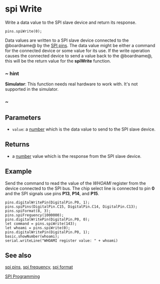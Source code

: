 # spi Write

Write a data value to the SPI slave device and return its response.

```sig
pins.spiWrite(0);
```

Data values are written to a SPI slave device connected to the @boardname@ by the [SPI pins](/reference/pins/spi-pins). The data value might be either a command for the connected device or some value for its use. If the write operation causes the connected device to send a value back to the @boardname@, this will be the return value for the **spiWrite** function.

### ~ hint

**Simulator**: This function needs real hardware to work with. It's not supported in the simulator.

### ~

## Parameters

* ``value``: a [number](/types/number) which is the data value to send to the SPI slave device.

## Returns

* a [number](/types/number) value which is the response from the SPI slave device.

## Example

Send the command to read the value of the _WHOAMI_ register from the device connected to the SPI bus. The chip select line is connected to pin **0** and the SPI signals use pins **P13**, **P14**, and **P15**.

```blocks
pins.digitalWritePin(DigitalPin.P0, 1);
pins.spiPins(DigitalPin.C15, DigitalPin.C14, DigitalPin.C13);
pins.spiFormat(8, 3);
pins.spiFrequency(1000000);
pins.digitalWritePin(DigitalPin.P0, 0);
let command = pins.spiWrite(143);
let whoami = pins.spiWrite(0);
pins.digitalWritePin(DigitalPin.P0, 1);
basic.showNumber(whoami);
serial.writeLine("WHOAMI register value: " + whoami)
```

## See also

[spi pins](/reference/pins/spi-pins),
[spi frequency](/reference/pins/spi-frequency),
[spi format](/reference/pins/spi-format)

[SPI Programming](https://developer.mbed.org/handbook/SPI)
